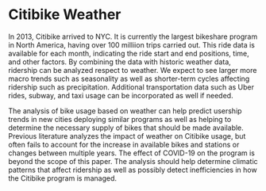 # Citibike Weather

In 2013, Citibike arrived to NYC. It is currently the largest bikeshare program in North America, having over 100 milliion trips carried out. This ride data is available for each month, indicating the ride start and end positions, time, and other factors. By combining the data with historic weather data, ridership can be analyzed respect to weather. We expect to see larger more macro trends such as seasonality as well as shorter-term cycles affecting ridership such as precipitation. Additional transportation data such as Uber rides, subway, and taxi usage can be incorporated as well if needed.

The analysis of bike usage based on weather can help predict usership trends in new cities deploying similar programs as well as helping to determine the necessary supply of bikes that should be made available. Previous literature analyzes the impact of weather on Citibike usage, but often fails to account for the increase in available bikes and stations or changes between multiple years. The effect of COVID-19 on the program is beyond the scope of this paper. The analysis should help determine climatic patterns that affect ridership as well as possibly detect inefficiencies in how the Citibike program is managed. 